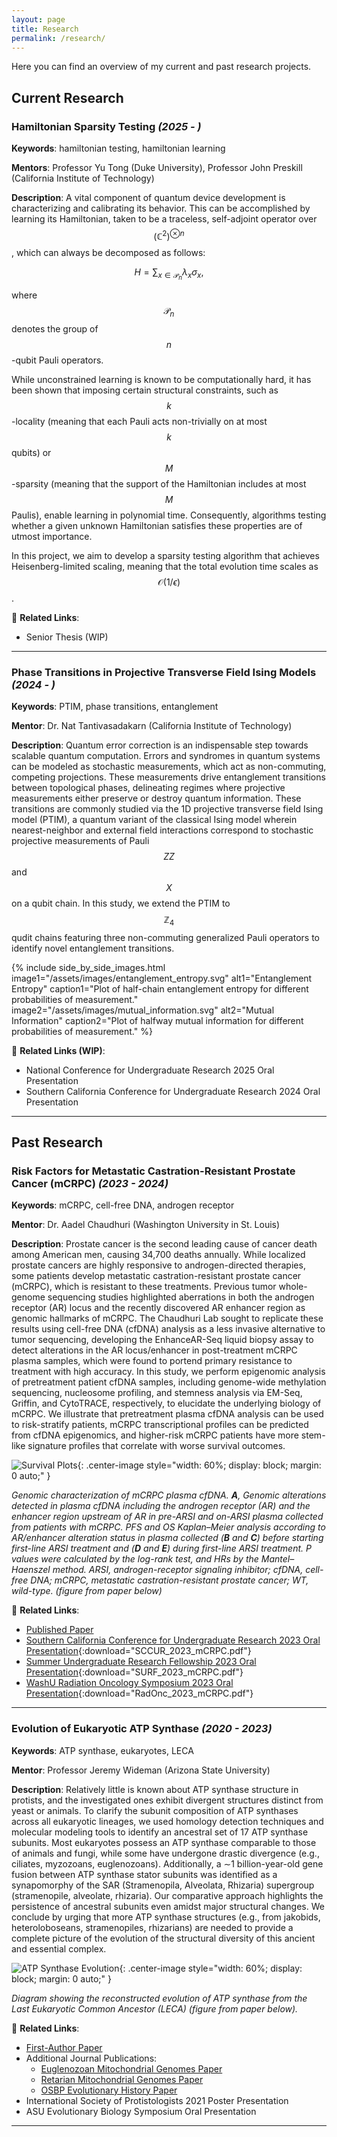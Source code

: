 ```yaml
---
layout: page
title: Research
permalink: /research/
---
```


Here you can find an overview of my current and past research projects.  

## Current Research  

### Hamiltonian Sparsity Testing *(2025 - )*
**Keywords**: hamiltonian testing, hamiltonian learning

**Mentors**: Professor Yu Tong (Duke University), Professor John Preskill (California Institute of Technology) 

**Description**: A vital component of quantum device development is characterizing and
calibrating its behavior. This can be accomplished by learning its Hamiltonian,
taken to be a traceless, self-adjoint operator over $$(\mathbb C^2)^{\otimes n}$$,
which can always be decomposed as follows:

$$\begin{equation*}
    H = \sum_{x \in \mathcal P_n} \lambda_x\sigma_x
\end{equation*},$$

where $$\mathcal P_n$$ denotes the group of $$n$$-qubit Pauli operators.

While unconstrained learning is known to be computationally hard, it has been
shown that imposing certain structural constraints, such as $$k$$-locality 
(meaning that each Pauli acts non-trivially on at most $$k$$ qubits) or
$$M$$-sparsity (meaning that the support of the Hamiltonian includes at most 
$$M$$ Paulis), enable learning in polynomial time. Consequently, algorithms
testing whether a given unknown Hamiltonian satisfies these properties are of
utmost importance.

In this project, we aim to develop a sparsity testing algorithm that achieves
Heisenberg-limited scaling, meaning that the total evolution time scales as 
$$\mathcal O(1/\epsilon)$$.

🔗 **Related Links**:  
- Senior Thesis (WIP)

---

### Phase Transitions in Projective Transverse Field Ising Models *(2024 - )*
**Keywords**: PTIM, phase transitions, entanglement

**Mentor**: Dr. Nat Tantivasadakarn (California Institute of Technology) 

**Description**: Quantum error correction is an indispensable step towards scalable quantum computation. Errors and syndromes in quantum systems can be modeled as stochastic measurements, which act as non-commuting, competing projections. These measurements drive entanglement transitions between topological phases, delineating regimes where projective measurements either preserve or destroy quantum information.  These transitions are commonly studied via the 1D projective transverse field Ising model (PTIM), a quantum variant of the classical Ising model wherein nearest-neighbor and external field interactions correspond to stochastic projective measurements of Pauli $$ ZZ $$ and $$ X $$ on a qubit chain. In this study, we extend the PTIM to $$\mathbb Z_4$$ qudit chains featuring three non-commuting generalized Pauli operators to identify novel entanglement transitions.

{% include side_by_side_images.html 
  image1="/assets/images/entanglement_entropy.svg"
  alt1="Entanglement Entropy"
  caption1="Plot of half-chain entanglement entropy for different probabilities
  of measurement."
  image2="/assets/images/mutual_information.svg"
  alt2="Mutual Information"
  caption2="Plot of halfway mutual information for different probabilities
  of measurement."
%}

🔗 **Related Links (WIP)**:  
- National Conference for Undergraduate Research 2025 Oral Presentation
- Southern California Conference for Undergraduate Research 2024 Oral Presentation

---  

## Past Research  

### Risk Factors for Metastatic Castration-Resistant Prostate Cancer (mCRPC) *(2023 - 2024)*  
**Keywords**: mCRPC, cell-free DNA, androgen receptor

**Mentor**: Dr. Aadel Chaudhuri (Washington University in St. Louis) 

**Description**:
Prostate cancer is the second leading cause of cancer death among American men, causing 34,700 deaths annually. While localized prostate cancers are highly responsive to androgen-directed therapies, some patients develop metastatic castration-resistant prostate cancer (mCRPC), which is resistant to these treatments. Previous tumor whole-genome sequencing studies highlighted aberrations in both the androgen receptor (AR) locus and the recently discovered AR enhancer region as genomic hallmarks of mCRPC. The Chaudhuri Lab sought to replicate these results using cell-free DNA (cfDNA) analysis as a less invasive alternative to tumor sequencing, developing the EnhanceAR-Seq liquid biopsy assay to detect alterations in the AR locus/enhancer in post-treatment mCRPC plasma samples, which were found to portend primary resistance to treatment with high accuracy. In this study, we perform epigenomic analysis of pretreatment patient cfDNA samples, including genome-wide methylation sequencing, nucleosome profiling, and stemness analysis via EM-Seq, Griffin, and CytoTRACE, respectively, to elucidate the underlying biology of mCRPC. We illustrate that pretreatment plasma cfDNA analysis can be used to risk-stratify patients, mCRPC transcriptional profiles can be predicted from cfDNA epigenomics, and higher-risk mCRPC patients have more stem-like signature profiles that correlate with worse survival outcomes.

![Survival Plots](/assets/images/survival.png){: .center-image style="width: 60%; display: block; margin: 0 auto;" }

*Genomic characterization of mCRPC plasma cfDNA. **A**, Genomic alterations detected in plasma cfDNA including the androgen receptor (AR) and the enhancer region upstream of AR in pre-ARSI and on-ARSI plasma collected from patients with mCRPC. PFS and OS Kaplan–Meier analysis according to AR/enhancer alteration status in plasma collected (**B** and **C**) before starting first-line ARSI treatment and (**D** and **E**) during first-line ARSI treatment. P values were calculated by the log-rank test, and HRs by the Mantel–Haenszel method. ARSI, androgen-receptor signaling inhibitor; cfDNA, cell-free DNA; mCRPC, metastatic castration-resistant prostate cancer; WT, wild-type. (figure from paper below)*

🔗 **Related Links**:  
- [Published Paper](https://aacrjournals.org/clincancerres/article/31/1/151/750722/Genomic-and-Epigenomic-Analysis-of-Plasma-Cell)
- [Southern California Conference for Undergraduate Research 2023 Oral Presentation](/assets/SCCUR_2023.pdf){:download="SCCUR_2023_mCRPC.pdf"}
- [Summer Undergraduate Research Fellowship 2023 Oral Presentation](/assets/SCCUR_2023.pdf){:download="SURF_2023_mCRPC.pdf"}
- [WashU Radiation Oncology Symposium 2023 Oral Presentation](/assets/SCCUR_2023.pdf){:download="RadOnc_2023_mCRPC.pdf"}

---

### Evolution of Eukaryotic ATP Synthase *(2020 - 2023)* 
**Keywords**: ATP synthase, eukaryotes, LECA

**Mentor**: Professor Jeremy Wideman (Arizona State University)

**Description**: Relatively little is known about ATP synthase structure in protists, and the investigated ones exhibit divergent structures distinct from yeast or animals. To clarify the subunit composition of ATP synthases across all eukaryotic lineages, we used homology detection techniques and molecular modeling tools to identify an ancestral set of 17 ATP synthase subunits. Most eukaryotes possess an ATP synthase comparable to those of animals and fungi, while some have undergone drastic divergence (e.g., ciliates, myzozoans, euglenozoans). Additionally, a ∼1 billion-year-old gene fusion between ATP synthase stator subunits was identified as a synapomorphy of the SAR (Stramenopila, Alveolata, Rhizaria) supergroup (stramenopile, alveolate, rhizaria). Our comparative approach highlights the persistence of ancestral subunits even amidst major structural changes. We conclude by urging that more ATP synthase structures (e.g., from jakobids, heteroloboseans, stramenopiles, rhizarians) are needed to provide a complete picture of the evolution of the structural diversity of this ancient and essential complex.

![ATP Synthase Evolution](/assets/images/graphical_abstract.jpg){: .center-image style="width: 60%; display: block; margin: 0 auto;" }

*Diagram showing the reconstructed evolution of ATP synthase from the Last
Eukaryotic Common Ancestor (LECA) (figure from paper below).*

🔗 **Related Links**:  
- [First-Author Paper](https://www.sciencedirect.com/science/article/pii/S2589004223007770)
- Additional Journal Publications:
    - [Euglenozoan Mitochondrial Genomes Paper](https://bmcbiol.biomedcentral.com/articles/10.1186/s12915-021-01035-y)
    - [Retarian Mitochondrial Genomes Paper](https://journals.asm.org/doi/10.1128/mbio.00302-23?url_ver=Z39.88-2003&rfr_id=ori:rid:crossref.org&rfr_dat=cr_pub%20%200pubmed)
    - [OSBP Evolutionary History Paper](https://journals.sagepub.com/doi/10.1177/25152564221150428)
- International Society of Protistologists 2021 Poster Presentation
- ASU Evolutionary Biology Symposium Oral Presentation

---  

<!-- I have outlined the entire extent of my research experience below, including my
initial dive into computational biology research followed by my eventual
pivot towards quantum computing research at Caltech. These experiences are ordered
by recency.

---

## Quantum Computing Research

### Prof. John Preskill, Richard P. Feynman Professor of Theoretical Physics, California Institute of Technology (2025 - )

I aim to 

### Prof. Yu Tong, Assistant Professor of Mathematics, Duke University (2025 - )

Since January 2025, I have been studying Hamiltonian testing and learning 
protocols with the aim of constructing an algorithm that performs
Hamiltonian sparsity testing with Heisenberg-limited scaling.

### Dr. Nat Tantivasadakarn, Sherman Fairchild Postdoctoral Scholar Research Associate in Theoretical Physics, California Institute of Technology (2024 - )

My first exposure to quantum information theory research was under Dr. Nat Tantivasadakarn.
Since the summer of 2024, I have been working on a project studying phase
transitions in the $\mathbb Z_4$ projective transverse-field Ising model.

---

## Computational Biology Research

### Prof. Aadel Chaudhuri, Senior Associate Consultant, Department of Radiation Oncology, Mayo Clinic (2023 - 2024)

As part of the Caltech SURF 2023 program, I did research over the summer with the 
Chaudhuri Lab, which was located at Washington University in St. Louis at the time.

### Prof. Wideman, Assistant Professor, School of Life Sciences, Arizona State University (2020 - 2023)

This is where my research journey started.

#### ATP Synthase -->